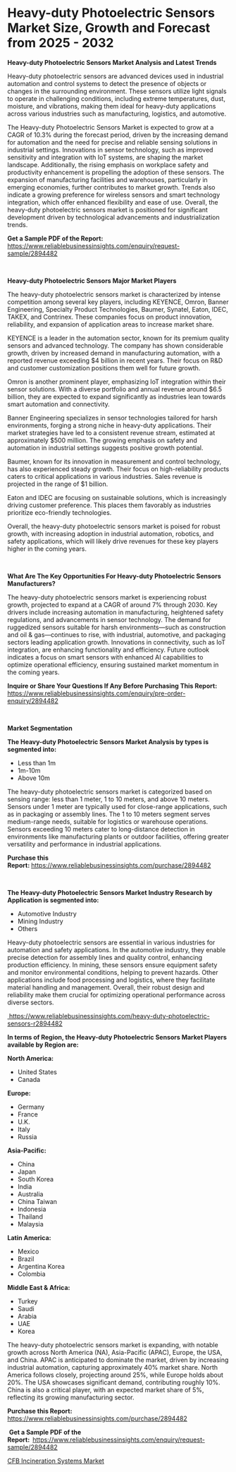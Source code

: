 <p><h1>Heavy-duty Photoelectric Sensors Market Size, Growth and Forecast from 2025 - 2032</h1></p><p><strong>Heavy-duty Photoelectric Sensors Market Analysis and Latest Trends</strong></p>
<p><p>Heavy-duty photoelectric sensors are advanced devices used in industrial automation and control systems to detect the presence of objects or changes in the surrounding environment. These sensors utilize light signals to operate in challenging conditions, including extreme temperatures, dust, moisture, and vibrations, making them ideal for heavy-duty applications across various industries such as manufacturing, logistics, and automotive.</p><p>The Heavy-duty Photoelectric Sensors Market is expected to grow at a CAGR of 10.3% during the forecast period, driven by the increasing demand for automation and the need for precise and reliable sensing solutions in industrial settings. Innovations in sensor technology, such as improved sensitivity and integration with IoT systems, are shaping the market landscape. Additionally, the rising emphasis on workplace safety and productivity enhancement is propelling the adoption of these sensors. The expansion of manufacturing facilities and warehouses, particularly in emerging economies, further contributes to market growth. Trends also indicate a growing preference for wireless sensors and smart technology integration, which offer enhanced flexibility and ease of use. Overall, the heavy-duty photoelectric sensors market is positioned for significant development driven by technological advancements and industrialization trends.</p></p>
<p><strong>Get a Sample PDF of the Report:&nbsp;</strong> <a href="https://www.reliablebusinessinsights.com/enquiry/request-sample/2894482?utm_campaign=3206&utm_medium=2&utm_source=Github&utm_content=ia&utm_term=15032025&utm_id=heavy-duty-photoelectric-sensors">https://www.reliablebusinessinsights.com/enquiry/request-sample/2894482</a></p>
<p>&nbsp;</p>
<p><strong>Heavy-duty Photoelectric Sensors Major Market Players</strong></p>
<p><p>The heavy-duty photoelectric sensors market is characterized by intense competition among several key players, including KEYENCE, Omron, Banner Engineering, Specialty Product Technologies, Baumer, Synatel, Eaton, IDEC, TAKEX, and Contrinex. These companies focus on product innovation, reliability, and expansion of application areas to increase market share.</p><p>KEYENCE is a leader in the automation sector, known for its premium quality sensors and advanced technology. The company has shown considerable growth, driven by increased demand in manufacturing automation, with a reported revenue exceeding $4 billion in recent years. Their focus on R&D and customer customization positions them well for future growth.</p><p>Omron is another prominent player, emphasizing IoT integration within their sensor solutions. With a diverse portfolio and annual revenue around $6.5 billion, they are expected to expand significantly as industries lean towards smart automation and connectivity.</p><p>Banner Engineering specializes in sensor technologies tailored for harsh environments, forging a strong niche in heavy-duty applications. Their market strategies have led to a consistent revenue stream, estimated at approximately $500 million. The growing emphasis on safety and automation in industrial settings suggests positive growth potential.</p><p>Baumer, known for its innovation in measurement and control technology, has also experienced steady growth. Their focus on high-reliability products caters to critical applications in various industries. Sales revenue is projected in the range of $1 billion.</p><p>Eaton and IDEC are focusing on sustainable solutions, which is increasingly driving customer preference. This places them favorably as industries prioritize eco-friendly technologies.</p><p>Overall, the heavy-duty photoelectric sensors market is poised for robust growth, with increasing adoption in industrial automation, robotics, and safety applications, which will likely drive revenues for these key players higher in the coming years.</p></p>
<p>&nbsp;</p>
<p><strong>What Are The Key Opportunities For Heavy-duty Photoelectric Sensors Manufacturers?</strong></p>
<p><p>The heavy-duty photoelectric sensors market is experiencing robust growth, projected to expand at a CAGR of around 7% through 2030. Key drivers include increasing automation in manufacturing, heightened safety regulations, and advancements in sensor technology. The demand for ruggedized sensors suitable for harsh environments—such as construction and oil & gas—continues to rise, with industrial, automotive, and packaging sectors leading application growth. Innovations in connectivity, such as IoT integration, are enhancing functionality and efficiency. Future outlook indicates a focus on smart sensors with enhanced AI capabilities to optimize operational efficiency, ensuring sustained market momentum in the coming years.</p></p>
<p><strong>Inquire or Share Your Questions If Any Before Purchasing This Report:</strong> <a href="https://www.reliablebusinessinsights.com/enquiry/pre-order-enquiry/2894482?utm_campaign=3206&utm_medium=2&utm_source=Github&utm_content=ia&utm_term=15032025&utm_id=heavy-duty-photoelectric-sensors">https://www.reliablebusinessinsights.com/enquiry/pre-order-enquiry/2894482</a></p>
<p>&nbsp;</p>
<p><strong>Market Segmentation</strong></p>
<p><strong>The Heavy-duty Photoelectric Sensors Market Analysis by types is segmented into:</strong></p>
<p><ul><li>Less than 1m</li><li>1m-10m</li><li>Above 10m</li></ul></p>
<p><p>The heavy-duty photoelectric sensors market is categorized based on sensing range: less than 1 meter, 1 to 10 meters, and above 10 meters. Sensors under 1 meter are typically used for close-range applications, such as in packaging or assembly lines. The 1 to 10 meters segment serves medium-range needs, suitable for logistics or warehouse operations. Sensors exceeding 10 meters cater to long-distance detection in environments like manufacturing plants or outdoor facilities, offering greater versatility and performance in industrial applications.</p></p>
<p><strong>Purchase this Report:&nbsp;</strong><a href="https://www.reliablebusinessinsights.com/purchase/2894482?utm_campaign=3206&utm_medium=2&utm_source=Github&utm_content=ia&utm_term=15032025&utm_id=heavy-duty-photoelectric-sensors">https://www.reliablebusinessinsights.com/purchase/2894482</a></p>
<p>&nbsp;</p>
<p><strong>The Heavy-duty Photoelectric Sensors Market Industry Research by Application is segmented into:</strong></p>
<p><ul><li> Automotive Industry</li><li>Mining Industry</li><li>Others</li></ul></p>
<p><p>Heavy-duty photoelectric sensors are essential in various industries for automation and safety applications. In the automotive industry, they enable precise detection for assembly lines and quality control, enhancing production efficiency. In mining, these sensors ensure equipment safety and monitor environmental conditions, helping to prevent hazards. Other applications include food processing and logistics, where they facilitate material handling and management. Overall, their robust design and reliability make them crucial for optimizing operational performance across diverse sectors.</p></p>
<p><a href="https://www.reliablebusinessinsights.com/heavy-duty-photoelectric-sensors-r2894482?utm_campaign=3206&utm_medium=2&utm_source=Github&utm_content=ia&utm_term=15032025&utm_id=heavy-duty-photoelectric-sensors">&nbsp;https://www.reliablebusinessinsights.com/heavy-duty-photoelectric-sensors-r2894482</a></p>
<p><strong>In terms of Region, the Heavy-duty Photoelectric Sensors Market Players available by Region are:</strong></p>
<p>
    <p> <strong> North America: </strong>
        <ul>
            <li>United States</li>
            <li>Canada</li>
        </ul>
        </p> 
    <p> <strong> Europe: </strong>
        <ul>
            <li>Germany</li>
            <li>France</li>
            <li>U.K.</li>
            <li>Italy</li>
            <li>Russia</li>
        </ul>
        </p> 
    <p> <strong> Asia-Pacific: </strong>
        <ul>
            <li>China</li>
            <li>Japan</li>
            <li>South Korea</li>
            <li>India</li>
            <li>Australia</li>
            <li>China Taiwan</li>
            <li>Indonesia</li>
            <li>Thailand</li>
            <li>Malaysia</li>
        </ul>
        </p> 
    <p> <strong> Latin America: </strong>
        <ul>
            <li>Mexico</li>
            <li>Brazil</li>
            <li>Argentina Korea</li>
            <li>Colombia</li>
        </ul>
        </p> 
    <p> <strong> Middle East & Africa: </strong>
        <ul>
            <li>Turkey</li>
            <li>Saudi</li>
            <li>Arabia</li>
            <li>UAE</li>
            <li>Korea</li>
        </ul>
    </p>
    </p>
<p><p>The heavy-duty photoelectric sensors market is expanding, with notable growth across North America (NA), Asia-Pacific (APAC), Europe, the USA, and China. APAC is anticipated to dominate the market, driven by increasing industrial automation, capturing approximately 40% market share. North America follows closely, projecting around 25%, while Europe holds about 20%. The USA showcases significant demand, contributing roughly 10%. China is also a critical player, with an expected market share of 5%, reflecting its growing manufacturing sector.</p></p>
<p><strong>Purchase this Report: </strong><a href="https://www.reliablebusinessinsights.com/purchase/2894482?utm_campaign=3206&utm_medium=2&utm_source=Github&utm_content=ia&utm_term=15032025&utm_id=heavy-duty-photoelectric-sensors">https://www.reliablebusinessinsights.com/purchase/2894482</a></p>
<p>&nbsp;<strong>Get a Sample PDF of the Report:&nbsp;&nbsp;</strong><a href="https://www.reliablebusinessinsights.com/enquiry/request-sample/2894482?utm_campaign=3206&utm_medium=2&utm_source=Github&utm_content=ia&utm_term=15032025&utm_id=heavy-duty-photoelectric-sensors">https://www.reliablebusinessinsights.com/enquiry/request-sample/2894482</a></p>
<p><strong></strong></p>
<p><p><a href="https://github.com/miottaredlin79/Market-Research-Report-List-1/blob/main/cfb-incineration-systems-market.md?utm_campaign=3206&utm_medium=2&utm_source=Github&utm_content=ia&utm_term=15032025&utm_id=heavy-duty-photoelectric-sensors">CFB Incineration Systems Market</a></p></p>